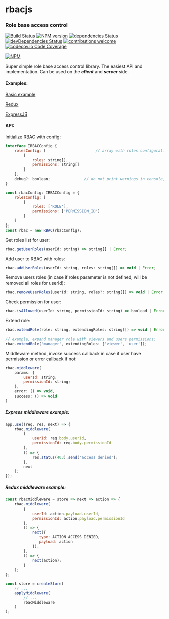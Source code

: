 # rbacjs

### Role base access control
[![Build Status](https://travis-ci.org/zahorovskyi/rbacjs.svg?branch=master)](https://travis-ci.org/zahorovskyi/rbacjs)
[![NPM version](https://badge.fury.io/js/rbacjs.svg)](https://nodei.co/npm/rbacjs/)
[![dependencies Status](https://david-dm.org/zahorovskyi/rbacjs/status.svg)](https://david-dm.org/zahorovskyi/rbacjs)
[![devDependencies Status](https://david-dm.org/zahorovskyi/rbacjs/dev-status.svg)](https://david-dm.org/zahorovskyi/rbacjs?type=dev)
[![contributions welcome](https://img.shields.io/badge/contributions-welcome-brightgreen.svg?style=flat)](https://github.com/zahorovskyi/rbacjs/issues)
[![codecov.io Code Coverage](https://img.shields.io/codecov/c/github/zahorovskyi/rbacjs.svg)](https://codecov.io/github/zahorovskyi/rbacjs?branch=master)

[![NPM](https://nodei.co/npm/rbacjs.png?downloads=true&downloadRank=true&stars=true)](https://nodei.co/npm/rbacjs/)

Super simple role base access control library.
The easiest API and implementation.
Can be used on the ***client*** and ***server*** side.

#### Examples:
[Basic example](https://github.com/zahorovskyi/rbacjs/blob/master/examples/simple.js)

[Redux](https://github.com/zahorovskyi/rbacjs/blob/master/examples/redux.js)

[ExpressJS](https://github.com/zahorovskyi/rbacjs/blob/master/examples/express.js)

#### API:

Initialize RBAC with config:
``` javascript
interface IRBACConfig {
    rolesConfig: [                      // array with roles configurations
        {
            roles: string[],
            permissions: string[]
        }
    ];
    debug?: boolean;               // do not print warnings in console, by default true
}

const rbacConfig: IRBACConfig = {
    rolesConfig: [
        {
            roles: ['ROLE'],
            permissions: ['PERMISSION_ID']
        }
    ]
};
const rbac = new RBAC(rbacConfig);
```
Get roles list for user:
``` javascript
rbac.getUserRoles(userId: string) => string[] | Error;
```
Add user to RBAC with roles:
``` javascript
rbac.addUserRoles(userId: string, roles: string[]) => void | Error;
```
Remove users roles (in case if roles parameter is not defined, will be removed all roles for userId):
``` javascript
rbac.removeUserRoles(userId: string, roles?: string[]) => void | Error;
```
Check permission for user:
``` javascript
rbac.isAllowed(userId: string, permissionId: string) => boolead | Error;
```
Extend role:
``` javascript
rbac.extendRole(role: string, extendingRoles: string[]) => void | Error;

// example, expand manager role with viewers and users permissions:
rbac.extendRole('manager', extendingRoles: ['viewer', 'user']);
```
Middleware method, invoke success callback in case if user have permission or error callback if not:
``` javascript
rbac.middleware(
    params: {
        userId: string;
        permissionId: string;
    },
    error: () => void,
    success: () => void
)
```

##### Express middleware example:
``` javascript
app.use((req, res, next) => {
    rbac.middleware(
        {
            userId: req.body.userId,
            permissionId: req.body.permissionId
        },
        () => {
            res.status(403).send('access denied');
        },
        next
    );
});
```
##### Redux middleware example:
``` javascript
const rbacMiddleware = store => next => action => {
    rbac.middleware(
        {
            userId: action.payload.userId,
            permissionId: action.payload.permissionId
        },
        () => {
            next({
               type: ACTION_ACCESS_DENIED,
               payload: action
            });
        },
        () => {
            next(action);
        }
    );
};

const store = createStore(
    // ...
    applyMiddleware(
        // ...
        rbacMiddleware
    )
);
```
